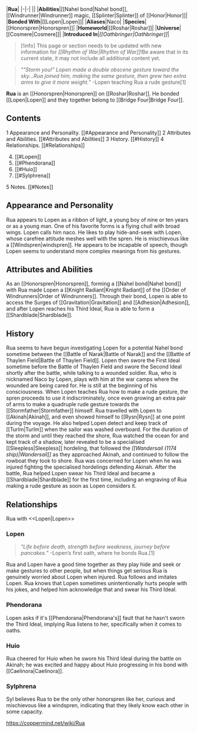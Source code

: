 |**Rua**|
|-|-|
||
|**Abilities**|[[Nahel bond\|Nahel bond]], [[Windrunner\|Windrunner]] magic, [[Splinter\|Splinter]] of [[Honor\|Honor]]|
|**Bonded With**|[[Lopen\|Lopen]]|
|**Aliases**|Naco|
|**Species**|[[Honorspren\|Honorspren]]|
|**Homeworld**|[[Roshar\|Roshar]]|
|**Universe**|[[Cosmere\|Cosmere]]|
|**Introduced In**|*[[Oathbringer\|Oathbringer]]*|

> [!info] This page or section needs to be updated with new information for *[[Rhythm of War\|Rhythm of War]]*!Be aware that in its current state, it may not include all additional content yet.

>“*"Storm you!" Lopen made a double obscene gesture toward the sky...Rua joined him, making the same gesture, then grew two extra arms to give it more weight.*”
\-Lopen teaching Rua a rude gesture[1]


**Rua** is an [[Honorspren\|Honorspren]] on [[Roshar\|Roshar]]. He bonded [[Lopen\|Lopen]] and they together belong to [[Bridge Four\|Bridge Four]].

## Contents

1 Appearance and Personality. [[#Appearance and Personality]] 
2 Attributes and Abilities. [[#Attributes and Abilities]] 
3 History. [[#History]] 
4 Relationships. [[#Relationships]] 

4. [[#Lopen]] 
4. [[#Phendorana]] 
4. [[#Huio]] 
4. [[#Sylphrena]] 


5 Notes. [[#Notes]] 


## Appearance and Personality
Rua appears to Lopen as a ribbon of light, a young boy of nine or ten years or as a young man. One of his favorite forms is a flying chull with broad wings. Lopen calls him naco. He likes to play hide-and-seek with Lopen, whose carefree attitude meshes well with the spren. He is mischievous like a [[Windspren\|windspren]]. He appears to be incapable of speech, though Lopen seems to understand more complex meanings from his gestures.

 
## Attributes and Abilities
As an [[Honorspren\|Honorspren]], forming a [[Nahel bond\|Nahel bond]] with Rua made Lopen a [[Knight Radiant\|Knight Radiant]] of the [[Order of Windrunners\|Order of Windrunners]]. Through their bond, Lopen is able to access the Surges of [[Gravitation\|Gravitation]] and [[Adhesion\|Adhesion]], and after Lopen reaches his Third Ideal, Rua is able to form a [[Shardblade\|Shardblade]].

## History
 
Rua seems to have begun investigating Lopen for a potential Nahel bond sometime between the [[Battle of Narak\|Battle of Narak]] and the [[Battle of Thaylen Field\|Battle of Thaylen Field]]. Lopen then swore the First Ideal sometime before the Battle of Thaylen Field and swore the Second Ideal shortly after the battle, while talking to a wounded soldier.
Rua, who is nicknamed Naco by Lopen, plays with him at the war camps where the wounded are being cared for. He is still at the beginning of his consciousness. When Lopen teaches Rua how to make a rude gesture, the spren proceeds to use it indiscriminately, once even growing an extra pair of arms to make a quadruple rude gesture towards the [[Stormfather\|Stormfather]] himself.
Rua travelled with Lopen to [[Akinah\|Akinah]], and even showed himself to [[Rysn\|Rysn]] at one point during the voyage. He also helped Lopen detect and keep track of [[Turlm\|Turlm]] when the sailor was washed overboard. For the duration of the storm and until they reached the shore, Rua watched the ocean for and kept track of a shadow, later revealed to be a specialised [[Sleepless\|Sleepless]] hordeling, that followed the *[[Wandersail (1174 ship)\|Wandersail]]* as they approached Akinah, and continued to follow the rowboat they took to shore. Rua was concerned for Lopen when he was injured fighting the specialised hordelings defending Akinah. After the battle, Rua helped Lopen swear his Third Ideal and became a [[Shardblade\|Shardblade]] for the first time, including an engraving of Rua making a rude gesture as soon as Lopen considers it.

## Relationships
  Rua with <<Lopen\|Lopen>>
### Lopen
>“*Life before death, strength before weakness, journey before pancakes.*”
\-Lopen’s first oath, where he bonds Rua.[1]


Rua and Lopen have a good time together as they play hide and seek or make gestures to other people, but when things get serious Rua is genuinely worried about Lopen when injured. Rua follows and imitates Lopen. Rua knows that Lopen sometimes unintentionally hurts people with his jokes, and helped him acknowledge that and swear his Third Ideal.

### Phendorana
Lopen asks if it's [[Phendorana\|Phendorana's]] fault that he hasn't sworn the Third Ideal, implying Rua listens to her, specifically when it comes to oaths.

### Huio
Rua cheered for Huio when he swore his Third Ideal during the battle on Akinah; he was excited and happy about Huio progressing in his bond with [[Caelinora\|Caelinora]].

### Sylphrena
Syl believes Rua to be the only other honorspren like her, curious and mischievous like a windspren, indicating that they likely know each other in some capacity.



https://coppermind.net/wiki/Rua
